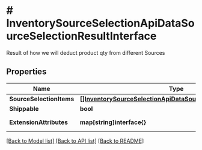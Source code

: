 # # InventorySourceSelectionApiDataSourceSelectionResultInterface
Result of how we will deduct product qty from different Sources

## Properties 


Name | Type | Description | Notes
------------ | ------------- | ------------- | -------------
**SourceSelectionItems**| [**[]InventorySourceSelectionApiDataSourceSelectionItemInterface**](InventorySourceSelectionApiDataSourceSelectionItemInterface.md) |   |
**Shippable**| **bool** |   |
**ExtensionAttributes**| **map[string]interface{}** | ExtensionInterface class for @see \\Magento\\InventorySourceSelectionApi\\Api\\Data\\SourceSelectionResultInterface  | [optional]


[[Back to Model list]](../../README.md#models) [[Back to API list]](../../README.md#endpoints) [[Back to README]](../../README.md)

